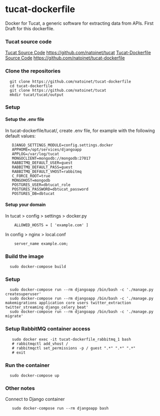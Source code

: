# tucat-dockerfile 

Docker for Tucat, a generic software for extracting data from APIs.
First Draft for this dockerfile.

### Tucat source code
  [Tucat Source Code](https://github.com/natoinet/tucat) https://github.com/natoinet/tucat
  [Tucat-Dockerfile Source Code](https://github.com/natoinet/tucat-dockerfile) https://github.com/natoinet/tucat-dockerfile

### Clone the repositories
```
  git clone https://github.com/natoinet/tucat-dockerfile
  cd tucat-dockerfile
  git clone https://github.com/natoinet/tucat
  mkdir tucat/tucat/output
```

### Setup
#### Setup the .env file
In tucat-dockerfile/tucat/, create .env file, for example with the following default values:
```
   DJANGO_SETTINGS_MODULE=config.settings.docker
   APPHOME=/opt/services/djangoapp
   APPLOG=/var/log/tucat
   MONGOCLIENT=mongodb://mongodb:27017
   RABBITMQ_DEFAULT_USER=guest
   RABBITMQ_DEFAULT_PASS=guest
   RABBITMQ_DEFAULT_VHOST=rabbitmq
   C_FORCE_ROOT=true
   MONGOHOST=mongodb
   POSTGRES_USER=dbtucat_role
   POSTGRES_PASSWORD=dbtucat_password
   POSTGRES_DB=dbtucat
```

#### Setup your domain
In tucat > config > settings > docker.py
```
  	ALLOWED_HOSTS = [ 'example.com' ]
```

In config > nginx > local.conf
```
	server_name example.com;
```

### Build the image
```
  sudo docker-compose build 
```

### Setup 

```
  sudo docker-compose run --rm djangoapp /bin/bash -c './manage.py createsuperuser'
  sudo docker-compose run --rm djangoapp /bin/bash -c './manage.py makemigrations application core users twitter_extraction twitter_streaming django_celery_beat'
  sudo docker-compose run --rm djangoapp /bin/bash -c './manage.py migrate'
```

### Setup RabbitMQ container access
```
   sudo docker exec -it tucat-dockerfile_rabbitmq_1 bash
   # rabbitmqctl add_vhost /
   # rabbitmqctl set_permissions -p / guest ".*" ".*" ".*"
   # exit
```

### Run the container

```
  sudo docker-compose up
```


### Other notes

Connect to Django container
```
   sudo docker-compose run --rm djangoapp bash
```